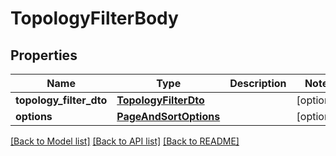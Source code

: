 # TopologyFilterBody

## Properties
Name | Type | Description | Notes
------------ | ------------- | ------------- | -------------
**topology_filter_dto** | [**TopologyFilterDto**](TopologyFilterDto.md) |  | [optional] 
**options** | [**PageAndSortOptions**](PageAndSortOptions.md) |  | [optional] 

[[Back to Model list]](../README.md#documentation-for-models) [[Back to API list]](../README.md#documentation-for-api-endpoints) [[Back to README]](../README.md)


